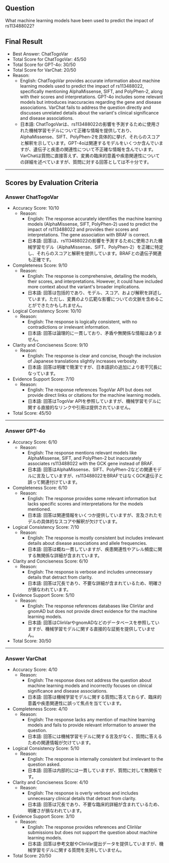 ## Question

What machine learning models have been used to predict the impact of rs113488022?

## Final Result

- Best Answer: ChatTogoVar
- Total Score for ChatTogoVar: 45/50
- Total Score for GPT-4o: 30/50
- Total Score for VarChat: 20/50
- Reason:
  - English: ChatTogoVar provides accurate information about machine learning models used to predict the impact of rs113488022, specifically mentioning AlphaMissense, SIFT, and PolyPhen-2, along with their scores and interpretations. GPT-4o includes some relevant models but introduces inaccuracies regarding the gene and disease associations. VarChat fails to address the question directly and discusses unrelated details about the variant's clinical significance and disease associations.
  - 日本語: ChatTogoVarは、rs113488022の影響を予測するために使用された機械学習モデルについて正確な情報を提供しており、AlphaMissense、SIFT、PolyPhen-2を具体的に挙げ、それらのスコアと解釈を示しています。GPT-4oは関連するモデルをいくつか含んでいますが、遺伝子と疾患の関連性について不正確な情報を含んでいます。VarChatは質問に直接答えず、変異の臨床的意義や疾患関連性についての詳細を述べていますが、質問に対する回答としては不十分です。

---

## Scores by Evaluation Criteria

### Answer ChatTogoVar
- Accuracy Score: 10/10
  - Reason: 
    - English: The response accurately identifies the machine learning models (AlphaMissense, SIFT, PolyPhen-2) used to predict the impact of rs113488022 and provides their scores and interpretations. The gene association with BRAF is correct.
    - 日本語: 回答は、rs113488022の影響を予測するために使用された機械学習モデル（AlphaMissense、SIFT、PolyPhen-2）を正確に特定し、それらのスコアと解釈を提供しています。BRAFとの遺伝子関連も正確です。
- Completeness Score: 9/10
  - Reason: 
    - English: The response is comprehensive, detailing the models, their scores, and interpretations. However, it could have included more context about the variant's broader implications.
    - 日本語: 回答は包括的であり、モデル、スコア、および解釈を詳述しています。ただし、変異のより広範な影響についての文脈を含めることができたかもしれません。
- Logical Consistency Score: 10/10
  - Reason: 
    - English: The response is logically consistent, with no contradictions or irrelevant information.
    - 日本語: 回答は論理的に一貫しており、矛盾や無関係な情報はありません。
- Clarity and Conciseness Score: 9/10
  - Reason: 
    - English: The response is clear and concise, though the inclusion of Japanese translations slightly increases verbosity.
    - 日本語: 回答は明確で簡潔ですが、日本語訳の追加により若干冗長になっています。
- Evidence Support Score: 7/10
  - Reason: 
    - English: The response references TogoVar API but does not provide direct links or citations for the machine learning models.
    - 日本語: 回答はTogoVar APIを参照していますが、機械学習モデルに関する直接的なリンクや引用は提供されていません。
- Total Score: 45/50

---

### Answer GPT-4o
- Accuracy Score: 6/10
  - Reason: 
    - English: The response mentions relevant models like AlphaMissense, SIFT, and PolyPhen-2 but inaccurately associates rs113488022 with the GCK gene instead of BRAF.
    - 日本語: 回答はAlphaMissense、SIFT、PolyPhen-2などの関連モデルに言及していますが、rs113488022をBRAFではなくGCK遺伝子と誤って関連付けています。
- Completeness Score: 6/10
  - Reason: 
    - English: The response provides some relevant information but lacks specific scores and interpretations for the models mentioned.
    - 日本語: 回答は関連情報をいくつか提供していますが、言及されたモデルの具体的なスコアや解釈が欠けています。
- Logical Consistency Score: 7/10
  - Reason: 
    - English: The response is mostly consistent but includes irrelevant details about disease associations and allele frequencies.
    - 日本語: 回答は概ね一貫していますが、疾患関連性やアレル頻度に関する無関係な詳細が含まれています。
- Clarity and Conciseness Score: 6/10
  - Reason: 
    - English: The response is verbose and includes unnecessary details that detract from clarity.
    - 日本語: 回答は冗長であり、不要な詳細が含まれているため、明確さが損なわれています。
- Evidence Support Score: 5/10
  - Reason: 
    - English: The response references databases like ClinVar and gnomAD but does not provide direct evidence for the machine learning models.
    - 日本語: 回答はClinVarやgnomADなどのデータベースを参照していますが、機械学習モデルに関する直接的な証拠を提供していません。
- Total Score: 30/50

---

### Answer VarChat
- Accuracy Score: 4/10
  - Reason: 
    - English: The response does not address the question about machine learning models and incorrectly focuses on clinical significance and disease associations.
    - 日本語: 回答は機械学習モデルに関する質問に答えておらず、臨床的意義や疾患関連性に誤って焦点を当てています。
- Completeness Score: 4/10
  - Reason: 
    - English: The response lacks any mention of machine learning models and fails to provide relevant information to answer the question.
    - 日本語: 回答には機械学習モデルに関する言及がなく、質問に答えるための関連情報が欠けています。
- Logical Consistency Score: 5/10
  - Reason: 
    - English: The response is internally consistent but irrelevant to the question asked.
    - 日本語: 回答は内部的には一貫していますが、質問に対して無関係です。
- Clarity and Conciseness Score: 4/10
  - Reason: 
    - English: The response is overly verbose and includes unnecessary clinical details that detract from clarity.
    - 日本語: 回答は冗長であり、不要な臨床的詳細が含まれているため、明確さが損なわれています。
- Evidence Support Score: 3/10
  - Reason: 
    - English: The response provides references and ClinVar submissions but does not support the question about machine learning models.
    - 日本語: 回答は参考文献やClinVar提出データを提供していますが、機械学習モデルに関する質問を支持していません。
- Total Score: 20/50